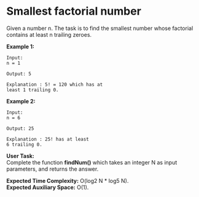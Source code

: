 # Smallest factorial number 
Given a number n. The task is to find the smallest number whose factorial contains at least n trailing zeroes.

**Example 1:**
```
Input:
n = 1

Output: 5

Explanation : 5! = 120 which has at
least 1 trailing 0.
```
**Example 2:**
```
Input:
n = 6

Output: 25

Explanation : 25! has at least
6 trailing 0.
```
**User Task:**<br>
Complete the function **findNum()** which takes an integer N as input parameters, and returns the answer.

**Expected Time Complexity:** O(log2 N * log5 N).<br>
**Expected Auxiliary Space:** O(1).
